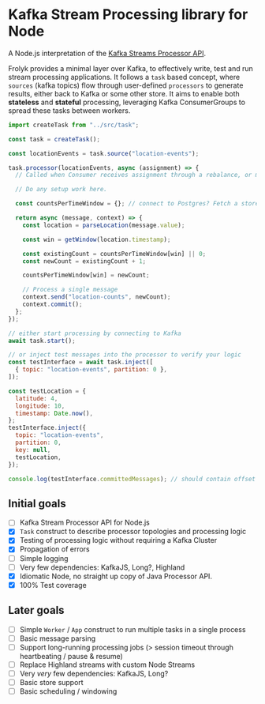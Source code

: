 # Kafka Stream Processing library for Node

A Node.js interpretation of the [Kafka Streams Processor API](https://kafka.apache.org/10/documentation/streams/developer-guide/processor-api.html).

Frolyk provides a minimal layer over Kafka, to effectively write, test and run stream processing applications. It follows a `task` based concept, where `sources` (kafka topics) flow through user-defined `processors` to generate results, either back to Kafka or some other store. It aims to enable both **stateless** and **stateful** processing, leveraging Kafka ConsumerGroups to spread these tasks between workers.

```js
import createTask from "../src/task";

const task = createTask();

const locationEvents = task.source("location-events");

task.processor(locationEvents, async (assignment) => {
  // Called when Consumer receives assignment through a rebalance, or manual assignment.__dirname

  // Do any setup work here.

  const countsPerTimeWindow = {}; // connect to Postgres? Fetch a store from somewhere else for local use?

  return async (message, context) => {
    const location = parseLocation(message.value);

    const win = getWindow(location.timestamp);

    const existingCount = countsPerTimeWindow[win] || 0;
    const newCount = existingCount + 1;

    countsPerTimeWindow[win] = newCount;

    // Process a single message
    context.send("location-counts", newCount);
    context.commit();
  };
});

// either start processing by connecting to Kafka
await task.start();

// or inject test messages into the processor to verify your logic
const testInterface = await task.inject([
  { topic: "location-events", partition: 0 },
]);

const testLocation = {
  latitude: 4,
  longitude: 10,
  timestamp: Date.now(),
};
testInterface.inject({
  topic: "location-events",
  partition: 0,
  key: null,
  testLocation,
});

console.log(testInterface.committedMessages); // should contain offset of message
```

## Initial goals

- [ ] Kafka Stream Processor API for Node.js
- [x] `Task` construct to describe processor topologies and processing logic
- [x] Testing of processing logic without requiring a Kafka Cluster
- [x] Propagation of errors
- [ ] Simple logging
- [ ] Very few dependencies: KafkaJS, Long?, Highland
- [x] Idiomatic Node, no straight up copy of Java Processor API.
- [x] 100% Test coverage

## Later goals

- [ ] Simple `Worker` / `App` construct to run multiple tasks in a single process
- [ ] Basic message parsing
- [ ] Support long-running processing jobs (> session timeout through heartbeating / pause & resume)
- [ ] Replace Highland streams with custom Node Streams
- [ ] Very _very_ few dependencies: KafkaJS, Long?
- [ ] Basic store support
- [ ] Basic scheduling / windowing

